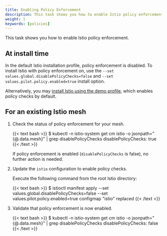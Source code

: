 ```yaml
---
title: Enabling Policy Enforcement
description: This task shows you how to enable Istio policy enforcement.
weight: 1
keywords: [policies]
---
```


This task shows you how to enable Istio policy enforcement.

## At install time

In the default Istio installation profile, policy enforcement is disabled. To install Istio
with policy enforcement on, use the `--set values.global.disablePolicyChecks=false` and `--set values.pilot.policy.enabled=true` install option.

Alternatively, you may [install Istio using the demo profile](/docs/setup/getting-started/),
which enables policy checks by default.

## For an existing Istio mesh

1. Check the status of policy enforcement for your mesh.

    {{< text bash >}}
    $ kubectl -n istio-system get cm istio -o jsonpath="{@.data.mesh}" | grep disablePolicyChecks
    disablePolicyChecks: true
    {{< /text >}}

    If policy enforcement is enabled (`disablePolicyChecks` is false), no further action is needed.

1. Update the `istio` configuration to enable policy checks.

    Execute the following command from the root Istio directory:

    {{< text bash >}}
    $ istioctl manifest apply --set values.global.disablePolicyChecks=false --set values.pilot.policy.enabled=true
    configmap "istio" replaced
    {{< /text >}}

1. Validate that policy enforcement is now enabled.

    {{< text bash >}}
    $ kubectl -n istio-system get cm istio -o jsonpath="{@.data.mesh}" | grep disablePolicyChecks
    disablePolicyChecks: false
    {{< /text >}}

